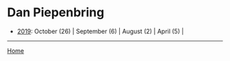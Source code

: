 # Dan Piepenbring

  * [2019](./dan-piepenbring-2019.md): 
      October (26) | 
      September (6) | 
      August (2) | 
      April (5) | 

----

[Home](../)
